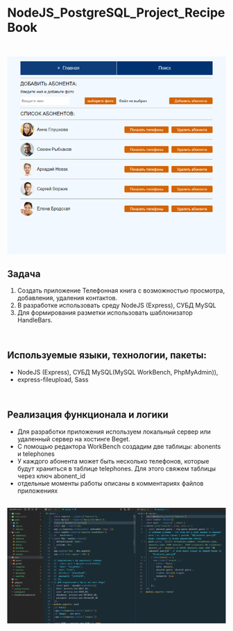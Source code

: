 # NodeJS_PostgreSQL_Project_RecipeBook
&nbsp;


![phone-book](https://github.com/AntonioMikhailov/AntonioMikhailov/blob/main/assets/abonents-book.png)


## Задача
 1.	Создать приложение Телефонная книга с возможностью просмотра, добавления, удаления контактов.
2.	В разработке использовать среду NodeJS (Express), СУБД MySQL 
3.	Для формирования разметки использовать шаблонизатор HandleBars. 


&nbsp;
## Используемые языки, технологии, пакеты:
- NodeJS (Express), СУБД MySQL(MySQL WorkBench, PhpMyAdmin)), 
- express-fileupload, Sass


&nbsp;
## Реализация функционала и логики
 
- Для разработки приложения используем локальный сервер или удаленный сервер на хостинге Beget. 
- С помощью редактора WorkBench создадим две таблицы: abonents и telephones
- У каждого абонента может быть несколько телефонов, которые будут храниться в таблице telephones.  Для этого свяжем таблицы через ключ abonent_id 
- отдельные моменты работы описаны в комментариях файлов приложениях
 
&nbsp;
![phone-book-code](https://github.com/AntonioMikhailov/AntonioMikhailov/blob/main/assets/phoneBook-code.png)
